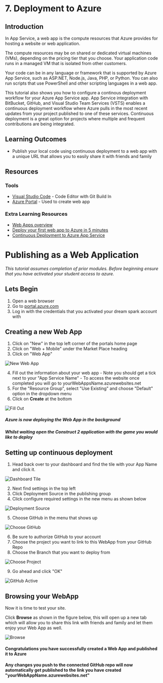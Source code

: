 # 7. Deployment to Azure
## Introduction
In App Service, a web app is the compute resources that Azure provides for hosting a website or web application.

The compute resources may be on shared or dedicated virtual machines (VMs), depending on the pricing tier that you choose. Your application code runs in a managed VM that is isolated from other customers.

Your code can be in any language or framework that is supported by Azure App Service, such as ASP.NET, Node.js, Java, PHP, or Python. You can also run scripts that use PowerShell and other scripting languages in a web app.

This tutorial also shows you how to configure a continous deployment workflow for your Azure App Service app. App Service integration with BitBucket, GitHub, and Visual Studio Team Services (VSTS) enables a continuous deployment workflow where Azure pulls in the most recent updates from your project published to one of these services. Continuous deployment is a great option for projects where multiple and frequent contributions are being integrated.

## Learning Outcomes
* Publish your local code using continuous deployment to a web app with a unique URL that allows you to easily share it with friends and family

## Resources

### Tools
* [Visual Studio Code](https://code.visualstudio.com) - Code Editor with Git Build In 
* [Azure Portal](portal.azure.com) - Used to create web app 

### Extra Learning Resources
* [Web Apps overview](https://azure.microsoft.com/en-in/documentation/articles/app-service-web-overview/)
* [Deploy your first web app to Azure in 5 minutes](https://azure.microsoft.com/en-in/documentation/articles/app-service-web-get-started/)
* [Continuous Deployment to Azure App Service](https://azure.microsoft.com/en-in/documentation/articles/app-service-continous-deployment/)

# Publishing as a Web Application

*This tutorial assumes completion of prior modules. Before beginning ensure that you have activated your student access to azure.* 

## Lets Begin
  1. Open a web browser
  2. Go to [portal.azure.com](portal.azure.com)
  3. Log in with the credentials that you activated your dream spark account with

## Creating a new Web App
  1. Click on "New" in the top left corner of the portals home page
  2. Click on "Web + Mobile" under the Market Place heading
  3. Click on "Web App"

![New Web App](img/new_web_app.png)

  4. Fill out the information about your web app
    - Note you should get a tick next to your "App Service Name"
    - To access the website once completed you will go to yourWebAppsName.azurewebsites.net
  5. For the "Resource Group", select "Use Existing" and choose "Default" option in the dropdown menu
  6. Click on **Create** at the bottom  

![Fill Out](img/fill_out.png)

##### Azure is now deploying the Web App in the background
##### Whilst waiting open the Construct 2 application with the game you would like to deploy

## Setting up continuous deployment
  1. Head back over to your dashboard and find the tile with your App Name and click it.

![Dashboard Tile](img/dashboard_tile.png)

  2. Next find settings in the top left 
  3. Click Deployment Source in the publishing group
  4. Click configure required settings in the new menu as shown below

![Deployment Source](img/deployment_source.png)

  5. Choose GitHub in the menu that shows up  

![Choose GitHub](img/choose_github.png)

  6. Be sure to authorize GitHub to your account
  7. Choose the project you want to link to this WebApp from your GitHub Repo
  8. Choose the Branch that you want to deploy from

![Choose Project](img/choose_project.png)

  9. Go ahead and click "OK"

![GitHub Active](img/github_active.png)

## Browsing your WebApp

Now it is time to test your site.

Click **Browse** as shown in the figure below, this will open up a new tab which will allow you to share this link with friends and family and let them enjoy your Web App as well.

![Browse](img/browse.png)

#### Congratulations you have successfully created a Web App and published it to Azure
#### Any changes you push to the connected GitHub repo will now automatically get published to the link you have created "yourWebAppName.azurewebsites.net"
